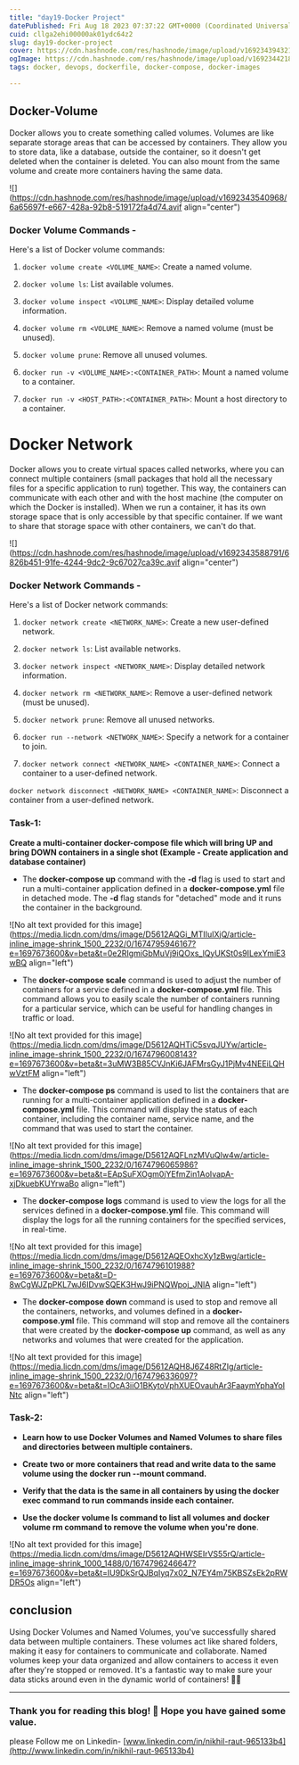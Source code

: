 ```yaml
---
title: "day19-Docker Project"
datePublished: Fri Aug 18 2023 07:37:22 GMT+0000 (Coordinated Universal Time)
cuid: cllga2ehi00000ak01ydc64z2
slug: day19-docker-project
cover: https://cdn.hashnode.com/res/hashnode/image/upload/v1692343943215/aeca01bd-f1fa-4271-97d4-fcde1618a201.png
ogImage: https://cdn.hashnode.com/res/hashnode/image/upload/v1692344218132/7d63d434-14a8-46a5-9fdd-9accb5aee745.png
tags: docker, devops, dockerfile, docker-compose, docker-images

---
```


## **Docker-Volume**

Docker allows you to create something called volumes. Volumes are like separate storage areas that can be accessed by containers. They allow you to store data, like a database, outside the container, so it doesn't get deleted when the container is deleted. You can also mount from the same volume and create more containers having the same data.

![](https://cdn.hashnode.com/res/hashnode/image/upload/v1692343540968/6a65697f-e667-428a-92b8-519172fa4d74.avif align="center")

### Docker Volume Commands -

Here's a list of Docker volume commands:

1. `docker volume create <VOLUME_NAME>`: Create a named volume.
    
2. `docker volume ls`: List available volumes.
    
3. `docker volume inspect <VOLUME_NAME>`: Display detailed volume information.
    
4. `docker volume rm <VOLUME_NAME>`: Remove a named volume (must be unused).
    
5. `docker volume prune`: Remove all unused volumes.
    
6. `docker run -v <VOLUME_NAME>:<CONTAINER_PATH>`: Mount a named volume to a container.
    
7. `docker run -v <HOST_PATH>:<CONTAINER_PATH>`: Mount a host directory to a container.
    

# Docker Network

Docker allows you to create virtual spaces called networks, where you can connect multiple containers (small packages that hold all the necessary files for a specific application to run) together. This way, the containers can communicate with each other and with the host machine (the computer on which the Docker is installed). When we run a container, it has its own storage space that is only accessible by that specific container. If we want to share that storage space with other containers, we can't do that.

![](https://cdn.hashnode.com/res/hashnode/image/upload/v1692343588791/6826b451-91fe-4244-9dc2-9c67027ca39c.avif align="center")

### Docker Network Commands -

Here's a list of Docker network commands:

1. `docker network create <NETWORK_NAME>`: Create a new user-defined network.
    
2. `docker network ls`: List available networks.
    
3. `docker network inspect <NETWORK_NAME>`: Display detailed network information.
    
4. `docker network rm <NETWORK_NAME>`: Remove a user-defined network (must be unused).
    
5. `docker network prune`: Remove all unused networks.
    
6. `docker run --network <NETWORK_NAME>`: Specify a network for a container to join.
    
7. `docker network connect <NETWORK_NAME> <CONTAINER_NAME>`: Connect a container to a user-defined network.
    

`docker network disconnect <NETWORK_NAME> <CONTAINER_NAME>`: Disconnect a container from a user-defined network.

### **Task-1:**

**Create a multi-container docker-compose file which will bring UP and bring DOWN containers in a single shot (Example - Create application and database container)**

* The **docker-compose up** command with the **\-d** flag is used to start and run a multi-container application defined in a **docker-compose.yml** file in detached mode. The **\-d** flag stands for "detached" mode and it runs the container in the background.
    

![No alt text provided for this image](https://media.licdn.com/dms/image/D5612AQGi_MTIIuIXjQ/article-inline_image-shrink_1500_2232/0/1674795946167?e=1697673600&v=beta&t=0e2RIgmiGbMuVj9iQOxs_lQyUKSt0s9ILexYmiE3wBQ align="left")

* The **docker-compose scale** command is used to adjust the number of containers for a service defined in a **docker-compose.yml** file. This command allows you to easily scale the number of containers running for a particular service, which can be useful for handling changes in traffic or load.
    

![No alt text provided for this image](https://media.licdn.com/dms/image/D5612AQHTiC5svqJUYw/article-inline_image-shrink_1500_2232/0/1674796008143?e=1697673600&v=beta&t=3uMW3B85CVJnKi6JAFMrsGyJ1PjMv4NEEiLQHwVztFM align="left")

* The **docker-compose ps** command is used to list the containers that are running for a multi-container application defined in a **docker-compose.yml** file. This command will display the status of each container, including the container name, service name, and the command that was used to start the container.
    

![No alt text provided for this image](https://media.licdn.com/dms/image/D5612AQFLnzMVuQlw4w/article-inline_image-shrink_1500_2232/0/1674796065986?e=1697673600&v=beta&t=EApSuFXOgm0jYEfmZin1AoIvapA-xjDkuebKUYrwaBo align="left")

* The **docker-compose logs** command is used to view the logs for all the services defined in a **docker-compose.yml** file. This command will display the logs for all the running containers for the specified services, in real-time.
    

![No alt text provided for this image](https://media.licdn.com/dms/image/D5612AQEOxhcXy1zBwg/article-inline_image-shrink_1500_2232/0/1674796101988?e=1697673600&v=beta&t=D-8wCgWJZpPKL7wJ6IDvwSQEK3HwJ9iPNQWpoj_JNlA align="left")

* The **docker-compose down** command is used to stop and remove all the containers, networks, and volumes defined in a **docker-compose.yml** file. This command will stop and remove all the containers that were created by the **docker-compose up** command, as well as any networks and volumes that were created for the application.
    

![No alt text provided for this image](https://media.licdn.com/dms/image/D5612AQH8J6Z48RtZIg/article-inline_image-shrink_1500_2232/0/1674796336097?e=1697673600&v=beta&t=IOcA3iiO1BKytoVphXUEOvauhAr3FaaymYphaYoINtc align="left")

### **Task-2:**

* **Learn how to use Docker Volumes and Named Volumes to share files and directories between multiple containers.**
    
* **Create two or more containers that read and write data to the same volume using the docker run --mount command.**
    
* **Verify that the data is the same in all containers by using the docker exec command to run commands inside each container.**
    
* **Use the docker volume ls command to list all volumes and docker volume rm command to remove the volume when you're done**.
    

![No alt text provided for this image](https://media.licdn.com/dms/image/D5612AQHWSEIrVS55rQ/article-inline_image-shrink_1000_1488/0/1674796246647?e=1697673600&v=beta&t=IU9DkSrQJBqIyq7x02_N7EY4m75KBSZsEk2pRWDR5Os align="left")

## conclusion

Using Docker Volumes and Named Volumes, you've successfully shared data between multiple containers. These volumes act like shared folders, making it easy for containers to communicate and collaborate. Named volumes keep your data organized and allow containers to access it even after they're stopped or removed. It's a fantastic way to make sure your data sticks around even in the dynamic world of containers! 📂🐳

---

### Thank you for reading this blog! 📖 Hope you have gained some value.

please Follow me on Linkedin- [www.linkedin.com/in/nikhil-raut-965133b4](http://www.linkedin.com/in/nikhil-raut-965133b4)